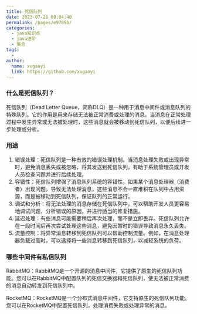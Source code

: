 ```yaml
---
title: 死信队列
date: 2023-07-26 09:04:40
permalink: /pages/e9789b/
categories:
  - java知识点
  - java进阶
  - 集合
tags:
  - 
author: 
  name: xugaoyi
  link: https://github.com/xugaoyi
---
```

### 什么是死信队列？

死信队列（Dead Letter Queue，简称DLQ）是一种用于消息中间件或消息队列的特殊队列。它的作用是用来存储无法被正常消费或处理的消息。当消息在正常处理过程中发生异常或无法被处理时，这些消息就会被移动到死信队列，以便后续进一步处理或分析。

### 用途

1. 错误处理：死信队列是一种有效的错误处理机制。当消息处理失败或出现异常时，避免消息丢失或被忽略，将其发送到死信队列，有助于系统管理员或开发人员检查问题并进行后续处理。
2. 容错性：死信队列增强了消息队列系统的容错性。如果某个消息处理器（消费者）出现问题，导致无法处理消息，这些消息不会一直堆积在队列中占用资源，而是被移动到死信队列，保证队列的正常运行。
3. 调试和分析：将无法处理的消息存储在死信队列中，可以帮助开发人员更容易地调试问题，分析错误的原因，并进行适当的修复措施。
4. 延迟处理：有些消息可能需要稍后再次处理，而不是立即丢弃。死信队列允许在一段时间后再次尝试处理这些消息，避免因暂时的错误导致消息永久丢失。
5. 流量控制：将异常消息转移到死信队列可以帮助控制流量。例如，在消息处理器负载过高时，可以选择将一些消息转移到死信队列，以减轻系统的负荷。



### 哪些中间件有私信队列



RabbitMQ：RabbitMQ是一个开源的消息中间件，它提供了原生的死信队列功能。您可以在RabbitMQ中配置队列的死信交换器和死信队列，使无法被正常消费的消息自动转发到死信队列中。



RocketMQ：RocketMQ是一个分布式消息中间件，它支持原生的死信队列功能。您可以在RocketMQ中配置死信队列，处理消费失败或处理异常的消息。